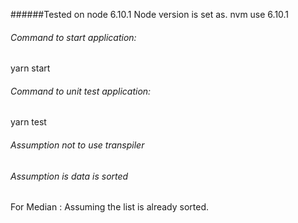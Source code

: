 ######Tested on node 6.10.1 Node version is set as.
nvm use 6.10.1

###### Command to start application:
yarn start

###### Command to unit test application:
yarn test

###### Assumption not to use transpiler

###### Assumption is data is sorted

For Median : Assuming the list is already sorted.
